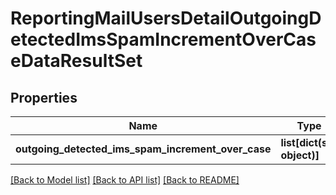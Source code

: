 # ReportingMailUsersDetailOutgoingDetectedImsSpamIncrementOverCaseDataResultSet

## Properties
Name | Type | Description | Notes
------------ | ------------- | ------------- | -------------
**outgoing_detected_ims_spam_increment_over_case** | **list[dict(str, object)]** |  | [optional] 

[[Back to Model list]](../README.md#documentation-for-models) [[Back to API list]](../README.md#documentation-for-api-endpoints) [[Back to README]](../README.md)

